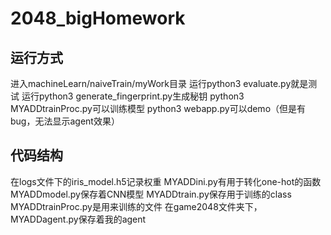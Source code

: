 # 2048_bigHomework
## 运行方式
进入machineLearn/naiveTrain/myWork目录
运行python3 evaluate.py就是测试
运行python3 generate_fingerprint.py生成秘钥
    python3 MYADDtrainProc.py可以训练模型
    python3 webapp.py可以demo（但是有bug，无法显示agent效果）
## 代码结构
在logs文件下的iris_model.h5记录权重
MYADDini.py有用于转化one-hot的函数
MYADDmodel.py保存着CNN模型
MYADDtrain.py保存用于训练的class
MYADDtrainProc.py是用来训练的文件
在game2048文件夹下，MYADDagent.py保存着我的agent



